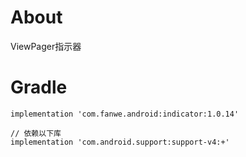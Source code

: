 # About
ViewPager指示器

# Gradle
```
implementation 'com.fanwe.android:indicator:1.0.14'

// 依赖以下库
implementation 'com.android.support:support-v4:+'
```
